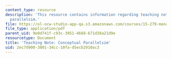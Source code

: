 ```yaml
---
content_type: resource
description: 'This resource contains information regarding teaching note: conceptual
  parallelsim.'
file: https://ol-ocw-studio-app-qa.s3.amazonaws.com/courses/15-279-management-communication-for-undergraduates-fall-2012/2ec7d900380134cc10fad5ecb2910ac3_MIT15_279F12_cncptPrllelsm.pdf
file_type: application/pdf
parent_uid: 9e0d741f-c93c-3951-4668-671d38a21d9e
resourcetype: Document
title: 'Teaching Note: Conceptual Parallelsim'
uid: 2ec7d900-3801-34cc-10fa-d5ecb2910ac3
---
```


